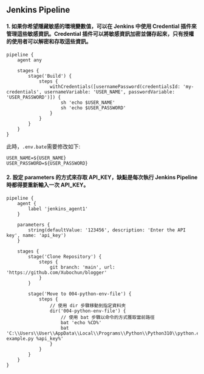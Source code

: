 ## Jenkins Pipeline

####  1. 如果你希望隱藏敏感的環境變數值，可以在 Jenkins 中使用 Credential 插件來管理這些敏感資訊。Credential 插件可以將敏感資訊加密並儲存起來，只有授權的使用者可以解密和存取這些資訊。
```Jenkinsfile
pipeline {
    agent any

    stages {
        stage('Build') {
            steps {
                withCredentials([usernamePassword(credentialsId: 'my-credentials', usernameVariable: 'USER_NAME', passwordVariable: 'USER_PASSWORD')]) {
                    sh 'echo $USER_NAME'
                    sh 'echo $USER_PASSWORD'
                }
            }
        }
    }
}
```
此時，`.env.bate`需要修改如下:
```
USER_NAME=${USER_NAME}
USER_PASSWORD=${USER_PASSWORD}
```

#### 2. 設定 parameters 的方式來存取 API_KEY，缺點是每次執行 Jenkins Pipeline 時都得要重新輸入一次 API_KEY。
```jenkinsfile
pipeline {
    agent {
        label 'jenkins_agent1'
    }
    
    parameters {
        string(defaultValue: '123456', description: 'Enter the API key', name: 'api_key')
    }

    stages {
        stage('Clone Repository') {
            steps {
                git branch: 'main', url: 'https://github.com/Xubochun/blogger'
            }
        }
        
        stage('Move to 004-python-env-file') {
            steps {
                // 使用 dir 步驟移動到指定資料夾
                dir('004-python-env-file') {
                    // 使用 bat 步驟以命令的方式獲取當前路徑
                    bat 'echo %CD%'
                    bat 'C:\\Users\\User\\AppData\\Local\\Programs\\Python\\Python310\\python.exe example.py %api_key%'
                }
            }
        }
    }
}
```
